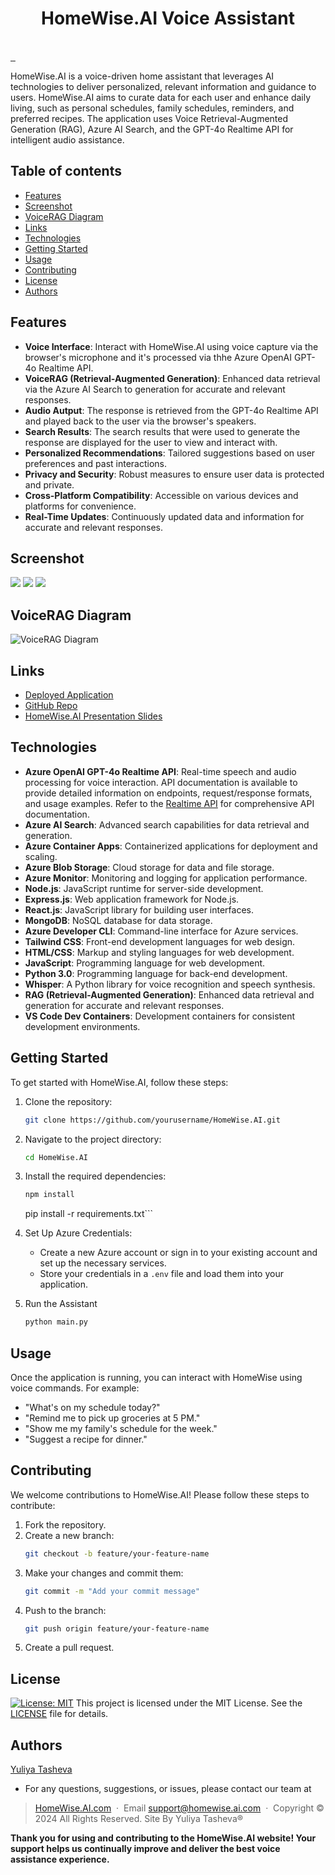 <h1 align="center">HomeWise.AI Voice Assistant</h1>
  <br />
  <a href="https://github.com//YTasheva">
      <img src="https://img.shields.io/badge/SayThanks.io-%E2%98%BC-1EAEDB.svg?style=for-the-badge" alt="">
  </a>
  
  <a href="https://github.com/YTasheva/HomeWise.AI/issues">
      <img src="https://img.shields.io/github/issues/YTasheva/HomeWise.AI.svg?style=for-the-badge" alt="">
  </a>
  <a href="https://github.com/YTasheva/HomeWise.AI/network/members">
      <img src="https://img.shields.io/github/forks/YTasheva/HomeWise.AI.svg?style=for-the-badge" alt="">
  </a>


HomeWise.AI is a voice-driven home assistant that leverages AI technologies to deliver personalized, relevant information and guidance to users. HomeWise.AI aims to curate data for each user and enhance daily living, such as personal schedules, family schedules, reminders, and preferred recipes. The application uses Voice Retrieval-Augmented Generation (RAG), Azure AI Search, and the GPT-4o Realtime API for intelligent audio assistance.

## Table of contents

- [Features](#features)
- [Screenshot](#screenshot)
- [VoiceRAG Diagram](#voicerag-diagram)
- [Links](#links)
- [Technologies](#technologies)
- [Getting Started](#getting-started)
- [Usage](#usage)
- [Contributing](#contributing)
- [License](#license)
- [Authors](#authors)

## Features

- **Voice Interface**: Interact with HomeWise.AI using voice capture via the browser's microphone and it's processed via thhe Azure OpenAI GPT-4o Realtime API.
- **VoiceRAG (Retrieval-Augmented Generation)**: Enhanced data retrieval via the Azure AI Search to generation for accurate and relevant responses.
- **Audio Autput**: The response is retrieved from the GPT-4o Realtime API and played back to the user via the browser's speakers.
- **Search Results**: The search results that were used to generate the response are displayed for the user to view and interact with.
- **Personalized Recommendations**: Tailored suggestions based on user preferences and past interactions.
- **Privacy and Security**: Robust measures to ensure user data is protected and private.
- **Cross-Platform Compatibility**: Accessible on various devices and platforms for convenience.
- **Real-Time Updates**: Continuously updated data and information for accurate and relevant responses.

## Screenshot

![](https://github.com/YTasheva/HomeWise.AI/blob/main/client/public/Screenshot%203.jpg)
![](https://github.com/YTasheva/HomeWise.AI/blob/main/client/public/Screenshot%202.jpg)
![](https://github.com/YTasheva/HomeWise.AI/blob/main/client/public/Screenshot%201.jpg)

## VoiceRAG Diagram

![VoiceRAG Diagram](https://github.com/YTasheva/HomeWise.AI/blob/main/client/public/VoiceRAG.png)

## Links

- [Deployed Application](https://YTasheva.github.io/HomeWise/)
- [GitHub Repo](https://github.com/YTasheva/HomeWise.AI)
- [HomeWise.AI Presentation Slides](https://docs.google.com/presentation/d/1nuBYDpa7i1gAqU1NuCTb55L4N-FjqCu3vXbzwmUYQBs/edit?usp=sharing)

## Technologies

- **Azure OpenAI GPT-4o Realtime API**: Real-time speech and audio processing for voice interaction. API documentation is available to provide detailed information on      endpoints, request/response formats, and usage examples. Refer to the [Realtime API](https://learn.microsoft.com/en-us/azure/ai-services/openai/realtime-audio-quickstart?pivots=ai-foundry-portal) for comprehensive API documentation.
- **Azure AI Search**: Advanced search capabilities for data retrieval and generation.
- **Azure Container Apps**: Containerized applications for deployment and scaling.
- **Azure Blob Storage**: Cloud storage for data and file storage.
- **Azure Monitor**: Monitoring and logging for application performance.
- **Node.js**: JavaScript runtime for server-side development.
- **Express.js**: Web application framework for Node.js.
- **React.js**: JavaScript library for building user interfaces.
- **MongoDB**: NoSQL database for data storage.
- **Azure Developer CLI**: Command-line interface for Azure services.
- **Tailwind CSS**: Front-end development languages for web design.
- **HTML/CSS**: Markup and styling languages for web development.
- **JavaScript**: Programming language for web development.
- **Python 3.0**: Programming language for back-end development.
- **Whisper**: A Python library for voice recognition and speech synthesis.
- **RAG (Retrieval-Augmented Generation)**: Enhanced data retrieval and generation for accurate and relevant responses.
- **VS Code Dev Containers**: Development containers for consistent development environments.


## Getting Started

To get started with HomeWise.AI, follow these steps:

1. Clone the repository:
    ```bash
    git clone https://github.com/yourusername/HomeWise.AI.git
    ```
2. Navigate to the project directory:
    ```bash
    cd HomeWise.AI
    ```
3. Install the required dependencies:
    ```bash
    npm install 
    ```
    pip install -r requirements.txt```

5. Set Up Azure Credentials:
    - Create a new Azure account or sign in to your existing account and set up the necessary services.
    - Store your credentials in a `.env` file and load them into your application.

6. Run the Assistant
    ```bash
    python main.py
    ```

## Usage

Once the application is running, you can interact with HomeWise using voice commands. For example:
- "What's on my schedule today?"
- "Remind me to pick up groceries at 5 PM."
- "Show me my family's schedule for the week."
- "Suggest a recipe for dinner."


## Contributing

We welcome contributions to HomeWise.AI! Please follow these steps to contribute:

1. Fork the repository.
2. Create a new branch:
    ```bash
    git checkout -b feature/your-feature-name
    ```
3. Make your changes and commit them:
    ```bash
    git commit -m "Add your commit message"
    ```
4. Push to the branch:
    ```bash
    git push origin feature/your-feature-name
    ```
5. Create a pull request.

## License
[![License: MIT](https://img.shields.io/badge/License-MIT-yellow.svg)](https://opensource.org/licenses/MIT)
This project is licensed under the MIT License. See the [LICENSE](LICENSE) file for details.

## Authors

 [Yuliya Tasheva](https://github.com/YTasheva) 
- For any questions, suggestions, or issues, please contact our team at 

> [HomeWise.AI.com](#) &nbsp;&middot;&nbsp;
> Email [support@homewise.ai.com](#) &nbsp;&middot;&nbsp;
> Copyright &copy; 2024 All Rights Reserved. Site By Yuliya Tasheva&reg;

**Thank you for using and contributing to the HomeWise.AI website! Your support helps us continually improve and deliver the best voice assistance experience.**
